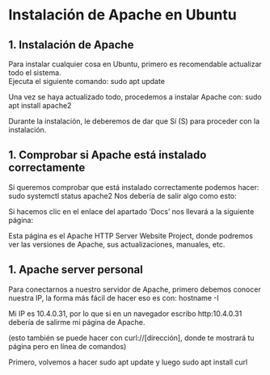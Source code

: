 # Instalación de Apache en Ubuntu

## 1. Instalación de Apache  

Para instalar cualquier cosa en Ubuntu, primero es recomendable actualizar todo el sistema.  
Ejecuta el siguiente comando:
sudo apt update

Una vez se haya actualizado todo, procedemos a instalar Apache con:
sudo apt install apache2

Durante la instalación, le deberemos de dar que Sí (S) para proceder con la instalación.

## 1. Comprobar si Apache está instalado correctamente 

Si queremos comprobar que está instalado correctamente podemos hacer:
sudo systemctl status apache2
Nos debería de salir algo como esto:

Si hacemos clic en el enlace del apartado ‘Docs’ nos llevará a la siguiente página: 

Esta página es el Apache HTTP Server Website Project, donde podremos ver las versiones de Apache, sus actualizaciones, manuales, etc. 

## 1. Apache server personal

Para conectarnos a nuestro servidor de Apache, primero debemos conocer nuestra IP, la forma más fácil de hacer eso es con:
hostname -I

Mi IP es 10.4.0.31, por lo que si en un navegador escribo http:10.4.0.31 debería de salirme mi página de Apache.

(esto también se puede hacer con curl://[dirección], donde te mostrará tu página pero en línea de comandos)

Primero, volvemos a hacer sudo apt update y luego sudo apt install curl

